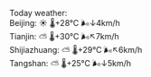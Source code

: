 Today weather:  
Beijing: ☀️   🌡️+28°C 🌬️↓4km/h  
Tianjin: ⛅️  🌡️+30°C 🌬️↖7km/h  
Shijiazhuang: ⛅️  🌡️+29°C 🌬️↖6km/h  
Tangshan: ⛅️  🌡️+25°C 🌬️↓5km/h  
